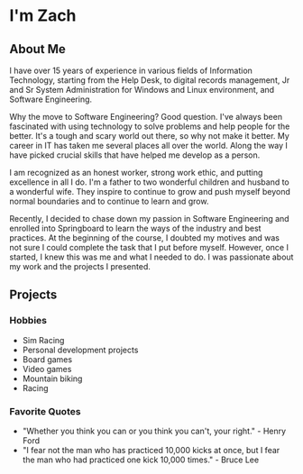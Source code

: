 # I'm Zach

## About Me
I have over 15 years of experience in various fields of Information Technology, starting from the Help Desk, to digital records management, Jr and Sr System Administration for Windows and Linux environment, and Software Engineering. 

Why the move to Software Engineering? Good question.
I've always been fascinated with using technology to solve problems and help people for the better. It's a tough and scary world out there, so why not make it better. My career in IT has taken me several places all over the world. Along the way I have picked crucial skills that have helped me develop as a person. 

I am recognized as an honest worker, strong work ethic, and putting excellence in all I do. I'm a father to two wonderful children and husband to a wonderful wife. They inspire to continue to grow and push myself beyond normal boundaries and to continue to learn and grow. 

Recently, I decided to chase down my passion in Software Engineering and enrolled into Springboard to learn the ways of the industry and best practices. At the beginning of the course, I doubted my motives and was not sure I could complete the task that I put before myself. However, once I started, I knew this was me and what I needed to do. I was passionate about my work and the projects I presented.

## Projects


### Hobbies
* Sim Racing
* Personal development projects
* Board games
* Video games
* Mountain biking
* Racing

### Favorite Quotes
- "Whether you think you can or you think you can't, your right." - Henry Ford
- "I fear not the man who has practiced 10,000 kicks at once, but I fear the man who had practiced one kick 10,000 times." - Bruce Lee




<!---
zeonitus/zeonitus is a ✨ special ✨ repository because its `README.md` (this file) appears on your GitHub profile.
You can click the Preview link to take a look at your changes.
--->
